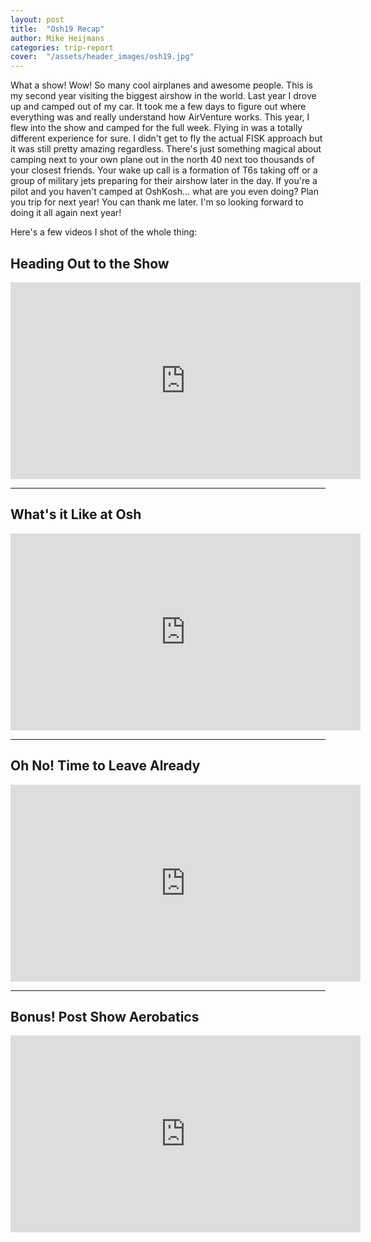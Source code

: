 ```yaml
---
layout: post
title:  "Osh19 Recap"
author: Mike Heijmans
categories: trip-report
cover:  "/assets/header_images/osh19.jpg"
---
```


What a show! Wow! So many cool airplanes and awesome people. This is my second year visiting the biggest airshow in the world. Last year I drove up and camped out of my car. It took me a few days to figure out where everything was and really understand how AirVenture works. This year, I flew into the show and camped for the full week. Flying in was a totally different experience for sure. I didn't get to fly the actual FISK approach but it was still pretty amazing regardless. There's just something magical about camping next to your own plane out in the north 40 next too thousands of your closest friends. Your wake up call is a formation of T6s taking off or a group of military jets preparing for their airshow later in the day. If you're a pilot and you haven't camped at OshKosh... what are you even doing? Plan you trip for next year! You can thank me later. I'm so looking forward to doing it all again next year!

Here's a few videos I shot of the whole thing:

## Heading Out to the Show

<iframe width="560" height="315" src="https://www.youtube.com/embed/Rg9YIo5YCL8" frameborder="0" allow="accelerometer; autoplay; encrypted-media; gyroscope; picture-in-picture" allowfullscreen></iframe>

<hr/>

## What's it Like at Osh

<iframe width="560" height="315" src="https://www.youtube.com/embed/uYwmekOHifo" frameborder="0" allow="accelerometer; autoplay; encrypted-media; gyroscope; picture-in-picture" allowfullscreen></iframe>

<hr/>

## Oh No! Time to Leave Already

<iframe width="560" height="315" src="https://www.youtube.com/embed/mKlKxGMV88I" frameborder="0" allow="accelerometer; autoplay; encrypted-media; gyroscope; picture-in-picture" allowfullscreen></iframe>

<hr/>

## Bonus! Post Show Aerobatics

<iframe width="560" height="315" src="https://www.youtube.com/embed/cm0GXtxzXi0" frameborder="0" allow="accelerometer; autoplay; encrypted-media; gyroscope; picture-in-picture" allowfullscreen></iframe>